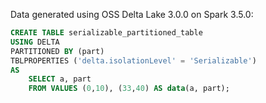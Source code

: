 Data generated using OSS Delta Lake 3.0.0 on Spark 3.5.0:


```sql
CREATE TABLE serializable_partitioned_table 
USING DELTA
PARTITIONED BY (part)
TBLPROPERTIES ('delta.isolationLevel' = 'Serializable') 
AS 
    SELECT a, part 
    FROM VALUES (0,10), (33,40) AS data(a, part);
```
